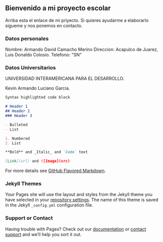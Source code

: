 ## Bienvenido a mi proyecto escolar

Arriba esta el enlace de mi priyecto. Si quieres ayudarme a elaborarlo sigueme y nos ponemos en contacto.

### Datos personales
Nombre: Armando David Camacho Merino
Direccion: Acapulco de Juarez, Luis Donaldo Colosio.
Telefono: "SN"

### Datos Universitarios

UNIVERSIDAD INTERAMERICANA PARA EL DESARROLLO.

Kevin Armando Luciano Garcia.

```markdown
Syntax highlighted code block

# Header 1
## Header 2
### Header 3

- Bulleted
- List

1. Numbered
2. List

**Bold** and _Italic_ and `Code` text

[Link](url) and ![Image](src)
```

For more details see [GitHub Flavored Markdown](https://guides.github.com/features/mastering-markdown/).

### Jekyll Themes

Your Pages site will use the layout and styles from the Jekyll theme you have selected in your [repository settings](https://github.com/ArmandoDavid0011/Proyecto-Game.github.io/settings/pages). The name of this theme is saved in the Jekyll `_config.yml` configuration file.

### Support or Contact

Having trouble with Pages? Check out our [documentation](https://docs.github.com/categories/github-pages-basics/) or [contact support](https://support.github.com/contact) and we’ll help you sort it out.
